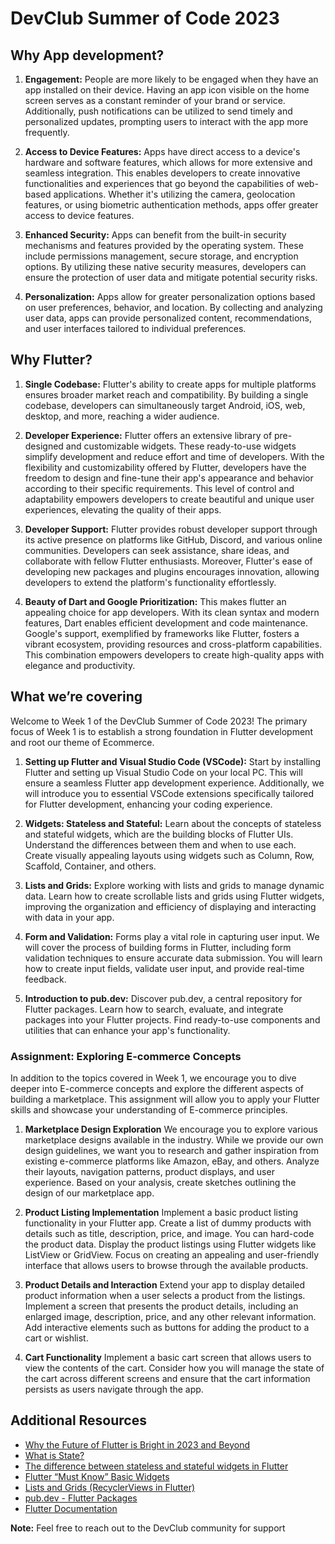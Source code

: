 # DevClub Summer of Code 2023

<!--
#### Why learn this?
#### What we'll be building? -->

## Why App development?

1. **Engagement:** People are more likely to be engaged when they have an app installed on their device. Having an app icon visible on the home screen serves as a constant reminder of your brand or service. Additionally, push notifications can be utilized to send timely and personalized updates, prompting users to interact with the app more frequently.

2. **Access to Device Features:** Apps have direct access to a device's hardware and software features, which allows for more extensive and seamless integration. This enables developers to create innovative functionalities and experiences that go beyond the capabilities of web-based applications. Whether it's utilizing the camera, geolocation features, or using biometric authentication methods, apps offer greater access to device features.

3. **Enhanced Security:** Apps can benefit from the built-in security mechanisms and features provided by the operating system. These include permissions management, secure storage, and encryption options. By utilizing these native security measures, developers can ensure the protection of user data and mitigate potential security risks.

4. **Personalization:** Apps allow for greater personalization options based on user preferences, behavior, and location. By collecting and analyzing user data, apps can provide personalized content, recommendations, and user interfaces tailored to individual preferences.

## Why Flutter?

1. **Single Codebase:** Flutter's ability to create apps for multiple platforms ensures broader market reach and compatibility. By building a single codebase, developers can simultaneously target Android, iOS, web, desktop, and more, reaching a wider audience.

2. **Developer Experience:** Flutter offers an extensive library of pre-designed and customizable widgets. These ready-to-use widgets simplify development and reduce effort and time of developers. With the flexibility and customizability offered by Flutter, developers have the freedom to design and fine-tune their app's appearance and behavior according to their specific requirements. This level of control and adaptability empowers developers to create beautiful and unique user experiences, elevating the quality of their apps.

3. **Developer Support:** Flutter provides robust developer support through its active presence on platforms like GitHub, Discord, and various online communities. Developers can seek assistance, share ideas, and collaborate with fellow Flutter enthusiasts. Moreover, Flutter's ease of developing new packages and plugins encourages innovation, allowing developers to extend the platform's functionality effortlessly.

4. **Beauty of Dart and Google Prioritization:** This makes flutter an appealing choice for app developers. With its clean syntax and modern features, Dart enables efficient development and code maintenance. Google's support, exemplified by frameworks like Flutter, fosters a vibrant ecosystem, providing resources and cross-platform capabilities. This combination empowers developers to create high-quality apps with elegance and productivity.

## What we’re covering

Welcome to Week 1 of the DevClub Summer of Code 2023! The primary focus of Week 1 is to establish a strong foundation in Flutter development and root our theme of Ecommerce.

1. **Setting up Flutter and Visual Studio Code (VSCode):** Start by installing Flutter and setting up Visual Studio Code on your local PC. This will ensure a seamless Flutter app development experience. Additionally, we will introduce you to essential VSCode extensions specifically tailored for Flutter development, enhancing your coding experience.

2. **Widgets: Stateless and Stateful:** Learn about the concepts of stateless and stateful widgets, which are the building blocks of Flutter UIs. Understand the differences between them and when to use each. Create visually appealing layouts using widgets such as Column, Row, Scaffold, Container, and others.

3. **Lists and Grids:** Explore working with lists and grids to manage dynamic data. Learn how to create scrollable lists and grids using Flutter widgets, improving the organization and efficiency of displaying and interacting with data in your app.

4. **Form and Validation:** Forms play a vital role in capturing user input. We will cover the process of building forms in Flutter, including form validation techniques to ensure accurate data submission. You will learn how to create input fields, validate user input, and provide real-time feedback.

5. **Introduction to pub.dev:** Discover pub.dev, a central repository for Flutter packages. Learn how to search, evaluate, and integrate packages into your Flutter projects. Find ready-to-use components and utilities that can enhance your app's functionality.

### Assignment: Exploring E-commerce Concepts

In addition to the topics covered in Week 1, we encourage you to dive deeper into E-commerce concepts and explore the different aspects of building a marketplace. This assignment will allow you to apply your Flutter skills and showcase your understanding of E-commerce principles.

1. **Marketplace Design Exploration** We encourage you to explore various marketplace designs available in the industry. While we provide our own design guidelines, we want you to research and gather inspiration from existing e-commerce platforms like Amazon, eBay, and others. Analyze their layouts, navigation patterns, product displays, and user experience. Based on your analysis, create sketches outlining the design of our marketplace app.

2. **Product Listing Implementation** Implement a basic product listing functionality in your Flutter app. Create a list of dummy products with details such as title, description, price, and image. You can hard-code the product data. Display the product listings using Flutter widgets like ListView or GridView. Focus on creating an appealing and user-friendly interface that allows users to browse through the available products.

3. **Product Details and Interaction** Extend your app to display detailed product information when a user selects a product from the listings. Implement a screen that presents the product details, including an enlarged image, description, price, and any other relevant information. Add interactive elements such as buttons for adding the product to a cart or wishlist.

4. **Cart Functionality** Implement a basic cart screen that allows users to view the contents of the cart. Consider how you will manage the state of the cart across different screens and ensure that the cart information persists as users navigate through the app.

## Additional Resources

- [Why the Future of Flutter is Bright in 2023 and Beyond](https://example.com)
- [What is State?](https://youtu.be/QlwiL_yLh6E)
- [The difference between stateless and stateful widgets in Flutter](https://blog.logrocket.com/difference-between-stateless-stateful-widgets-flutter/)
- [Flutter “Must Know” Basic Widgets ](https://medium.com/@joannabusoba/flutter-must-know-basic-widgets-beginners-guide-e70421334f89)
- [Lists and Grids (RecyclerViews in Flutter)](https://medium.com/@dev.n/the-complete-flutter-series-article-3-lists-and-grids-in-flutter-b20d1a393e39)
- [pub.dev - Flutter Packages](https://pub.dev)
- [Flutter Documentation](https://flutter.dev/docs)

**Note:** Feel free to reach out to the DevClub community for support

<!-- ### Week 1
- #### Concepts
- #### Resources
- #### [Task](week1)  -->
